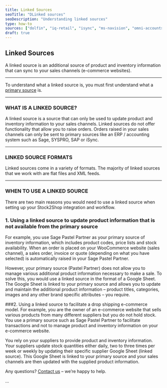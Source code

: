 ```yaml
---
title: Linked Sources
seoTitle: "DLinked sources"
seoDescription: "Understanding linked sources"
type: how-to
sources: ["dolfin", "iq-retail", "isync", "ms-navision", "omni-accounts", "pastel-partner", "sage-50cloud-pastel-xpress", "sage-200-evolution", "sage-300cloud", "sage-business-cloud-financials", "sage-evolution", "sage-one", "sage-pastel-evolution", "sap", "syspro", "parcel-ninja", "on-the-dot" ]
draft: true
---
```


## Linked Sources
A linked source is an additional source of product and inventory information that can sync to your sales channels (e-commerce websites).

---
To understand what a linked source is, you must first understand what a [primary source](/help/how-to/sources/primary-sources/) is.

---
### WHAT IS A LINKED SOURCE?
A linked source is a source that can only be used to update product and inventory information to your sales channels. Linked sources do not offer functionality that allow you to raise orders. Orders raised in your sales channels can only be sent to primary sources like an ERP / accounting system such as Sage, SYSPRO, SAP or iSync.

---
### LINKED SOURCE FORMATS
Linked sources come in a variety of formats. The majority of linked sources that we work with are flat files and XML feeds.

---
### WHEN TO USE A LINKED SOURCE
There are two main reasons you would need to use a linked source when setting up your Stock2Shop integration and workflow.
### 1. Using a linked source to update product information that is not available from the primary source
For example, you use Sage Pastel Partner as your primary source of inventory information, which includes product codes, price lists and stock availability. When an order is placed on your WooCommerce website (sales channel), a sales order, invoice or quote (depending on what you have selected) is automatically raised in your Sage Pastel Partner.

However, your primary source (Pastel Partner) does not allow you to manage various additional product information necessary to make a sale. To solve this, you would use a linked source in the format of a Google Sheet. The Google Sheet is linked to your primary source and allows you to update and maintain the additional product information – product titles, categories, images and any other brand specific attributes – you require.

###2. Using a linked source to facilitate a drop shipping e-commerce model.
For example, you are the owner of an e-commerce website that sells various products from many different suppliers but you do not hold stock. You use a primary source such as Sage Pastel Partner to facilitate transactions and not to manage product and inventory information on your e-commerce website.

You rely on your suppliers to provide product and inventory information. Your suppliers update stock quantities either daily, two to three times per week or weekly by updating their specific supplier Google Sheet (linked source). This Google Sheet is linked to your primary source and your sales channels are then updated with the supplied product information.

Any questions? [Contact us](/contact-us/) – we’re happy to help.

...
